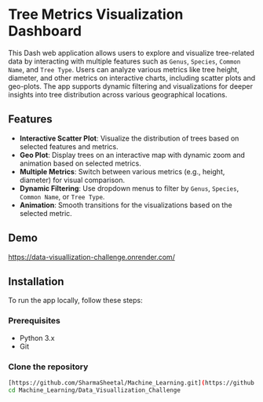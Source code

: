 # Tree Metrics Visualization Dashboard

This Dash web application allows users to explore and visualize tree-related data by interacting with multiple features such as `Genus`, `Species`, `Common Name`, and `Tree Type`. Users can analyze various metrics like tree height, diameter, and other metrics on interactive charts, including scatter plots and geo-plots. The app supports dynamic filtering and visualizations for deeper insights into tree distribution across various geographical locations.

## Features

- **Interactive Scatter Plot**: Visualize the distribution of trees based on selected features and metrics.
- **Geo Plot**: Display trees on an interactive map with dynamic zoom and animation based on selected metrics.
- **Multiple Metrics**: Switch between various metrics (e.g., height, diameter) for visual comparison.
- **Dynamic Filtering**: Use dropdown menus to filter by `Genus`, `Species`, `Common Name`, or `Tree Type`.
- **Animation**: Smooth transitions for the visualizations based on the selected metric.

## Demo

https://data-visuallization-challenge.onrender.com/

## Installation

To run the app locally, follow these steps:

### Prerequisites

- Python 3.x
- Git

### Clone the repository

```bash
[https://github.com/SharmaSheetal/Machine_Learning.git](https://github.com/SharmaSheetal/Data_Visuallization_Challenge.git)
cd Machine_Learning/Data_Visuallization_Challenge
